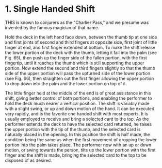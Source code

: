 # 1. Single Handed Shift

THIS is known to conjurers as the "Charlier Pass," and we presume was invented by the famous magician of that name.

Hold the deck in the left hand face down, between the thumb tip at one side and first joints of second and third fingers at opposite side, first joint of little finger at end, and first finger extended at bottom. To make the shift release the lower portion of the deck with the thumb, letting it fall into the palm (see Fig. 65), then push up the finger side of the fallen portion, with the first fingertip, until it reaches the thumb which is still supporting the upper portion. Now extend the second and third fingers slightly so that the thumb side of the upper portion will pass the upturned side of the lower portion (see Fig. 66), then straighten out the first finger allowing the upper portion to drop down into the palm and the lower portion on top of it.

The little finger held at the middle of the end is of great assistance in this shift, giving better control of both portions, and enabling the performer to hold the deck much nearer a vertical position. The shift is variably made with a slight swing, or up and down motion of the hand. It can be executed very rapidly, and is the favorite one handed shift with most experts. It is usually employed to receive and bring a selected card to the top. As the performer extends the deck to have the selected card returned, he raises the upper portion with the tip of the thumb, and the selected card is naturally placed in the opening. In this position the shift is half made, the condition being the same as when the first movement of dropping the lower portion into the palm takes place. The performer now with an up or down motion, or swing towards the person, tilts up the lower portion with the first finger and the shift is made, bringing the selected card to the top to be disposed of as desired.
